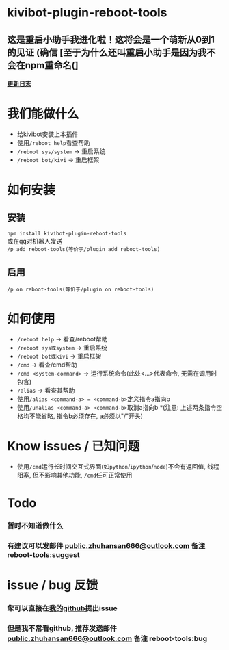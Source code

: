 # kivibot-plugin-reboot-tools
## 这是<del>重启小助手</del>我进化啦！这将会是一个萌新从0到1的见证 (确信 \[至于为什么还叫重启小助手是因为我不会在npm重命名(]
#### [更新日志](updatelog.md)


# 我们能做什么
* 给kivibot安装上本插件
* 使用`/reboot help`看查帮助
* `/reboot sys/system`  ->  重启系统
* `/reboot bot/kivi`  ->  重启框架

# 如何安装
## 安装
``npm install kivibot-plugin-reboot-tools`` <br>
或在qq对机器人发送 <br>
``/p add reboot-tools(等价于/plugin add reboot-tools)``

## 启用
``/p on reboot-tools(等价于/plugin on reboot-tools)``


# 如何使用
* `/reboot help`  ->  看查/reboot帮助
* `/reboot sys或system`  ->  重启系统
* `/reboot bot或kivi`  ->  重启框架
* `/cmd`  ->  看查/cmd帮助
* `/cmd <system-command>`  ->  运行系统命令(此处<...>代表命令, 无需在调用时包含)
* `/alias`  ->  看查其帮助
* 使用`/alias <command-a> = <command-b>`定义指令a指向b
* 使用`/unalias <command-a> <command-b>`取消a指向b
*(注意: 上述两条指令空格均不能省略, 指令b必须存在, a必须以"/"开头)


# Know issues / 已知问题
* 使用`/cmd`运行长时间交互式界面(如`python`/`ipython`/`node`)不会有返回值, 线程阻塞, 但不影响其他功能, `/cmd`任可正常使用

# Todo
<!-- ## 内部
## 外部 -->
### 暂时不知道做什么
### 有建议可以发邮件 public.zhuhansan666@outlook.com 备注 reboot-tools:suggest


# issue / bug 反馈
### 您可以直接在[我的github](https://github.com/zhuhansan666/kivibot-plugin-reboot-tools)提出issue
### 但是我不常看github, 推荐发送邮件 public.zhuhansan666@outlook.com 备注 reboot-tools:bug
